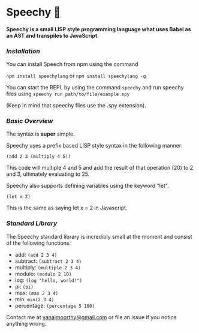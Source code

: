# Speechy 🐢

#### Speechy is a small LISP style programming language what uses Babel as an AST and transpiles to JavaScript.

### *Installation*

You can install Speech from npm using the command

`npm install speechylang` or `npm install speechylang -g`

You can start the REPL by using the command `speechy` and run speechy files using `speechy run path/to/file/example.spy`

(Keep in mind that speechy files use the .spy extension).


### *Basic Overview*

The syntax is **super** simple. 

Speechy uses a prefix based LISP style syntax in the following manner: 

`(add 2 3 (multiply 4 5))`

This code will multiple 4 and 5 and add the result of that operation (20) to 2 and 3, ultimately evaluating to 25.

Speechy also supports defining variables using the keyword "let".

`(let x 2)`

This is the same as saying let x = 2 in Javascript.

### *Standard Library*

The Speechy standard library is incredibly small at the moment and consist of the following functions.

* add: `(add 2 3 4)`
* subtract: `(subtract 2 3 4)`
* multiply: `(multiple 2 3 4)`
* modulo: `(modulo 2 10)`
* log: `(log "hello, world!")`
* pi: `(pi)`
* max: `(max 2 3 4)`
* min: `min(2 3 4)`
* percentage: `(percentage 5 100)`

Contact me at vanajmoorthy@gmail.com or file an issue if you notice anything wrong.
